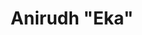 ---
title       : Anirudh "Eka"
photo       : "anirudh.jpg"
occupation  : "Poet &amp; Software Developer"

links:
 - icon     : "fa-facebook"
   url      : ""
 - icon     : "fa-twitter"
   url      : "https://twitter.com/anirudh_eka"
 - icon     : "fa-linkedin"
   url      : ""
 - icon     : "fa-instagram"
   url      : ""
 - icon     : "fa-soundcloud"
   url      : ""
 - icon     : "fa-vimeo-square"
   url      : ""
 - icon     : "fa-github"
   url      : "https://github.com/anirudh-eka"
 - icon     : "fa-tumblr"
   url      : ""
 - icon     : "fa-globe"
   url      : "http://toomanynames.com/"
---